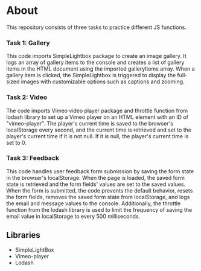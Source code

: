 # About

This repository consists of three tasks to practice different JS functions.

### Task 1: Gallery

This code imports SimpleLightbox package to create an image gallery. It logs an
array of gallery items to the console and creates a list of gallery items in the
HTML document using the imported galleryItems array. When a gallery item is
clicked, the SimpleLightbox is triggered to display the full-sized images with
customizable options such as captions and zooming.

### Task 2: Video

The code imports Vimeo video player package and throttle function from lodash
library to set up a Vimeo player on an HTML element with an ID of
"vimeo-player". The player's current time is saved to the browser's localStorage
every second, and the current time is retrieved and set to the player's current
time if it is not null. If it is null, the player's current time is set to 0.

### Task 3: Feedback

This code handles user feedback form submission by saving the form state in the
browser's localStorage. When the page is loaded, the saved form state is
retrieved and the form fields' values are set to the saved values. When the form
is submitted, the code prevents the default behavior, resets the form fields,
removes the saved form state from localStorage, and logs the email and message
values to the console. Additionally, the throttle function from the lodash
library is used to limit the frequency of saving the email value in localStorage
to every 500 milliseconds.

## Libraries

- SimpleLightBox
- Vimeo-player
- Lodash
